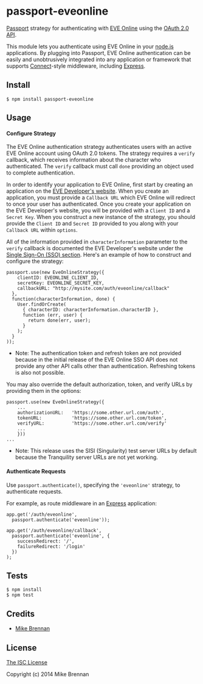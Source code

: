passport-eveonline
==================

[Passport](http://passportjs.org/) strategy for authenticating with
[EVE Online](http://www.eveonline.com/) using the
[OAuth 2.0 API](http://oauth.net/2/).

This module lets you authenticate using EVE Online in your
[node.js](http://nodejs.org/) applications. By plugging into Passport,
EVE Online authentication can be easily and unobtrusively integrated into any
application or framework that supports
[Connect](http://www.senchalabs.org/connect/)-style middleware, including
[Express](http://expressjs.com/).

Install
-------

    $ npm install passport-eveonline

Usage
-----

#### Configure Strategy

The EVE Online authentication strategy authenticates users with an active
EVE Online account using OAuth 2.0 tokens. The strategy requires a `verify`
callback, which receives information about the character who authenticated.
The `verify` callback must call `done` providing an object used to complete
authentication.

In order to identify your application to EVE Online, first start by creating
an application on the
[EVE Developer's website](https://developers.testeveonline.com/applications).
When you create an application, you must provide a `Callback URL` which EVE
Online will redirect to once your user has authenticated.
Once you create your application on the EVE Developer's website, you will be
provided with a `Client ID` and a `Secret Key`.  When you construct a new
instance of the strategy, you should provide the `Client ID` and `Secret ID`
provided to you along with your `Callback URL` within `options`.

All of the information provided in `characterInformation` parameter to the
`verify` callback is documented the EVE Developer's website under the
[Single Sign-On (SSO) section](https://developers.testeveonline.com/resource/single-sign-on).
Here's an example of how to construct and configure the strategy:

    passport.use(new EveOnlineStrategy({
        clientID: EVEONLINE_CLIENT_ID,
        secretKey: EVEONLINE_SECRET_KEY,
        callbackURL: "http://mysite.com/auth/eveonline/callback"
      },
      function(characterInformation, done) {
        User.findOrCreate(
          { characterID: characterInformation.characterID },
          function (err, user) {
            return done(err, user);
          }
        );
      }
    ));

- Note:  The authentication token and refresh token are not provided because in
the initial release of the EVE Online SSO API does not provide any other API
calls other than authentication.  Refreshing tokens is also not possible.

You may also override the default authorization, token, and verify URLs by
providing them in the options:

    passport.use(new EveOnlineStrategy({
        ...
        authorizationURL:   'https://some.other.url.com/auth',
        tokenURL:           'https://some.other.url.com/token',
        verifyURL:          'https://some.other.url.com/verify'
        ...
        }))
    ...

- Note:  This release uses the SISI (Singularity) test server URLs by default
because the Tranquility server URLs are not yet working.

#### Authenticate Requests

Use `passport.authenticate()`, specifying the `'eveonline'` strategy, to
authenticate requests.

For example, as route middleware in an [Express](http://expressjs.com/)
application:

    app.get('/auth/eveonline',
      passport.authenticate('eveonline'));

    app.get('/auth/eveonline/callback',
      passport.authenticate('eveonline', {
        successRedirect: '/',
        failureRedirect: '/login'
      })
    );

## Tests

    $ npm install
    $ npm test

## Credits

  - [Mike Brennan](http://github.com/mbrennan)

## License

[The ISC License](http://en.wikipedia.org/wiki/ISC_license)

Copyright (c) 2014 Mike Brennan
